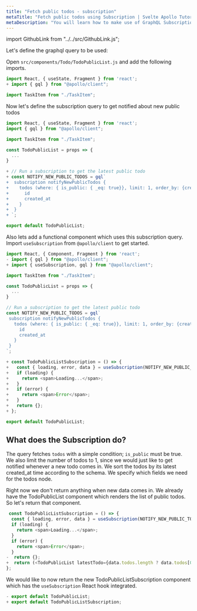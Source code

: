 ```yaml
---
title: "Fetch public todos - subscription"
metaTitle: "Fetch public todos using Subscription | Svelte Apollo Tutorial"
metaDescription: "You will learn how to make use of GraphQL Subscriptions to get notified whenever a new todo comes in React app"
---
```


import GithubLink from "../../src/GithubLink.js";

Let's define the graphql query to be used:

Open `src/components/Todo/TodoPublicList.js` and add the following imports.

<GithubLink link="https://github.com/hasura/learn-graphql/blob/master/tutorials/frontend/svelte-apollo/app-final/src/components/Todo/TodoPublicList.js" text="src/components/Todo/TodoPublicList.js" />

```javascript
import React, { useState, Fragment } from 'react';
+ import { gql } from "@apollo/client";

import TaskItem from "./TaskItem";
```

Now let's define the subscription query to get notified about new public todos

```javascript
import React, { useState, Fragment } from 'react';
import { gql } from "@apollo/client";

import TaskItem from "./TaskItem";

const TodoPublicList = props => {
  ...
}

+ // Run a subscription to get the latest public todo
+ const NOTIFY_NEW_PUBLIC_TODOS = gql`
+  subscription notifyNewPublicTodos {
+    todos (where: { is_public: { _eq: true}}, limit: 1, order_by: {created_at: desc }) {
+      id
+      created_at
+    }
+  }
+ `;

export default TodoPublicList;
```

Also lets add a functional component which uses this subscription query.
Import `useSubscription` from `@apollo/client` to get started.

```javascript
import React, { Component, Fragment } from 'react';
- import { gql } from "@apollo/client";
+ import { useSubscription, gql } from "@apollo/client";

import TaskItem from "./TaskItem";

const TodoPublicList = props => {
  ...
}

// Run a subscription to get the latest public todo
const NOTIFY_NEW_PUBLIC_TODOS = gql`
 subscription notifyNewPublicTodos {
   todos (where: { is_public: { _eq: true}}, limit: 1, order_by: {created_at: desc }) {
     id
     created_at
   }
 }
`;

+ const TodoPublicListSubscription = () => {
+   const { loading, error, data } = useSubscription(NOTIFY_NEW_PUBLIC_TODOS);
+   if (loading) {
+     return <span>Loading...</span>;
+   }
+   if (error) {
+     return <span>Error</span>;
+   }
+   return {};
+ };

export default TodoPublicList;
```

## What does the Subscription do?

The query fetches `todos` with a simple condition; `is_public` must be true. We also limit the number of todos to 1, since we would just like to get notified whenever a new todo comes in.
We sort the todos by its latest created_at time according to the schema. We specify which fields we need for the todos node.

Right now we don't return anything when new data comes in. We already have the TodoPublicList component which renders the list of public todos. So let's return that component.

```javascript
 const TodoPublicListSubscription = () => {
  const { loading, error, data } = useSubscription(NOTIFY_NEW_PUBLIC_TODOS);
  if (loading) {
    return <span>Loading...</span>;
  }
  if (error) {
    return <span>Error</span>;
  }
-  return {};
+  return (<TodoPublicList latestTodo={data.todos.length ? data.todos[0] : null} />);
};
```

We would like to now return the new TodoPublicListSubscription component which has the `useSubscription` React hook integrated.

```javascript
- export default TodoPublicList;
+ export default TodoPublicListSubscription;
```
